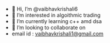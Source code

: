 - 👋 Hi, I’m @vaibhavkrishali6
- 👀 I’m interested in algoithmic trading 
- 🌱 I’m currently learning c++ amd dsa
- 💞️ I’m looking to collaborate on 
- email id : vaibhavkrishali1@gmail.com

<!---
vaibhavkrishali6/vaibhavkrishali6 is a ✨ special ✨ repository because its `README.md` (this file) appears on your GitHub profile.
You can click the Preview link to take a look at your changes.
--->
